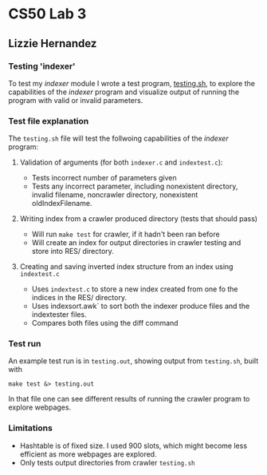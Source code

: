 # CS50 Lab 3
## Lizzie Hernandez

### Testing 'indexer'

To test my *indexer* module I wrote a test program, [testing.sh](testing.sh), to explore the capabilities of the *indexer* program and visualize output of running the program with valid or invalid parameters.

### Test file explanation
The `testing.sh` file will test the follwoing capabilities of the *indexer* program:

1. Validation of arguments (for both `indexer.c` and `indextest.c`): 
	- Tests incorrect number of parameters given
	- Tests any incorrect parameter, including nonexistent directory, invalid filename, noncrawler directory, nonexistent oldIndexFilename.

2. Writing index from a crawler produced directory (tests that should pass)
    - Will run `make test` for crawler, if it hadn't been ran before
    - Will create an index for output directories in crawler testing and store into RES/ directory.

3. Creating and saving inverted index structure from an index using `indextest.c`
    - Uses `indextest.c` to store a new index created from one fo the indices in the RES/ directory.
    - Uses indexsort.awk` to sort both the indexer produce files and the indextester files. 
    - Compares both files using the diff command 


### Test run
An example test run is in `testing.out`, showing output from `testing.sh`, built with

	make test &> testing.out

In that file one can see different results of running the crawler program to explore webpages.


### Limitations
- Hashtable is of fixed size. I used 900 slots, which might become less efficient as more webpages 
are explored.
- Only tests output directories from crawler `testing.sh`